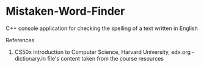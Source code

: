 # Mistaken-Word-Finder
C++ console application for checking the spelling of a text written in English

References
1) CS50x Introduction to Computer Science, Harvard University, edx.org - dictionary.in file's content taken from the course resources
